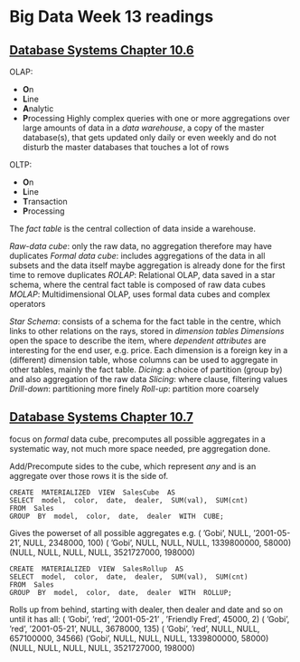 # Big Data Week 13 readings
## [Database Systems Chapter 10.6](https://people.inf.elte.hu/miiqaai/elektroModulatorDva.pdf)
OLAP:
- **O**n
- **L**ine
- **A**nalytic
- **P**rocessing
Highly complex queries with one or more aggregations over large amounts of data in a *data warehouse*, a copy of the master database(s), that gets updated only daily or even weekly and do not disturb the master databases that touches a lot of rows

OLTP:
- **O**n
- **L**ine
- **T**ransaction
- **P**rocessing

The *fact table* is the central collection of data inside a warehouse.

*Raw-data cube*: only the raw data, no aggregation therefore may have duplicates
*Formal data cube*: includes aggregations of the data in all subsets and the data itself
					maybe aggregation is already done for the first time to remove duplicates
*ROLAP*: Relational OLAP, data saved in a star schema, where the central fact table is composed of raw data cubes
*MOLAP*: Multidimensional OLAP, uses formal data cubes and complex operators

*Star Schema*: consists of a schema for the fact table in the centre, which links to other relations on the rays, stored in *dimension tables*
*Dimensions* open the space to describe the item, where *dependent attributes* are interesting for the end user, e.g. price. 
Each dimension is a foreign key in a (different) dimension table, whose columns can be used to aggregate in other tables, mainly the fact table.
*Dicing*: a choice of partition (group by) and also aggregation of the raw data
*Slicing*: where clause, filtering values
*Drill-down*: partitioning more finely
*Roll-up*: partition more coarsely
## [Database Systems Chapter 10.7](https://people.inf.elte.hu/miiqaai/elektroModulatorDva.pdf)
focus on *formal* data cube, precomputes all possible aggregates in a systematic way, not much more space needed, pre aggregation done.

Add/Precompute sides to the cube, which represent *any* and is an aggregate over those rows it is the side of.
```
CREATE  MATERIALIZED  VIEW  SalesCube  AS
SELECT  model,  color,  date,  dealer,  SUM(val),  SUM(cnt) 
FROM  Sales
GROUP  BY  model,  color,  date,  dealer  WITH  CUBE;
```
Gives the powerset of all possible aggregates e.g.
( ’Gobi’,  NULL,  ’2001-05-21’,  NULL,  2348000,  100)
( ’Gobi’,  NULL,  NULL,  NULL,  1339800000,  58000)
(NULL,  NULL,  NULL,  NULL,  3521727000,  198000)

```
CREATE  MATERIALIZED  VIEW  SalesRollup  AS
SELECT  model,  color,  date,  dealer,  SUM(val),  SUM(cnt)
FROM  Sales
GROUP  BY  model,  color,  date,  dealer  WITH  ROLLUP;
```
Rolls up from behind, starting with dealer, then dealer and date and so on until it has all:
( ’Gobi’,  ’red’,  ’2001-05-21’ ,  ’Friendly  Fred’,  45000,  2)
( ’Gobi’,  ’red’,  ’2001-05-21’,  NULL,  3678000,  135)
( ’Gobi’,  ’red’,  NULL,  NULL,  657100000,  34566)
(’Gobi’,  NULL,  NULL,  NULL,  1339800000,  58000)
(NULL,  NULL,  NULL,  NULL,  3521727000,  198000)